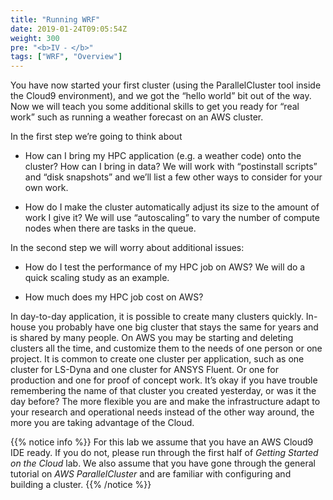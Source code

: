 ```yaml
---
title: "Running WRF"
date: 2019-01-24T09:05:54Z
weight: 300
pre: "<b>IV ⁃ </b>"
tags: ["WRF", "Overview"]
---
```


You have now started your first cluster (using the ParallelCluster
tool inside the Cloud9 environment), and we got the “hello world” bit
out of the way.  Now we will teach you some additional skills to get
you ready for “real work” such as running a weather forecast on an AWS
cluster.

In the first step we’re going to think about

-  How can I bring my HPC application (e.g. a weather code) onto the cluster?  How can I bring in data?  We will work with “postinstall scripts” and “disk snapshots” and we’ll list a few other ways to consider for your own work.

-  How do I make the cluster automatically adjust its size to the amount of work I give it?  We will use “autoscaling” to vary the number of compute nodes when there are tasks in the queue.

In the second step we will worry about additional issues:

-  How do I test the performance of my HPC job on AWS?  We will do a quick scaling study as an example.

-  How much does my HPC job cost on AWS?

In day-to-day application, it is possible to create many clusters
quickly. In-house you probably have one big cluster that stays the
same for years and is shared by many people.  On AWS you may be
starting and deleting clusters all the time, and customize them to the
needs of one person or one project.  It is common to create one
cluster per application, such as one cluster for LS-Dyna and one
cluster for ANSYS Fluent. Or one for production and one for proof of
concept work.  It’s okay if you have trouble remembering the name of
that cluster you created yesterday, or was it the day before?  The
more flexible you are and make the infrastructure adapt to your
research and operational needs instead of the other way around, the
more you are taking advantage of the Cloud.

{{% notice info %}}
For this lab we  assume that you have an AWS Cloud9 IDE ready. If you do not, please run through the first half of *Getting Started on the Cloud* lab. We also assume that you have gone through the general tutorial on *AWS ParallelCluster* and are familiar with configuring and building a cluster.
{{% /notice %}}

